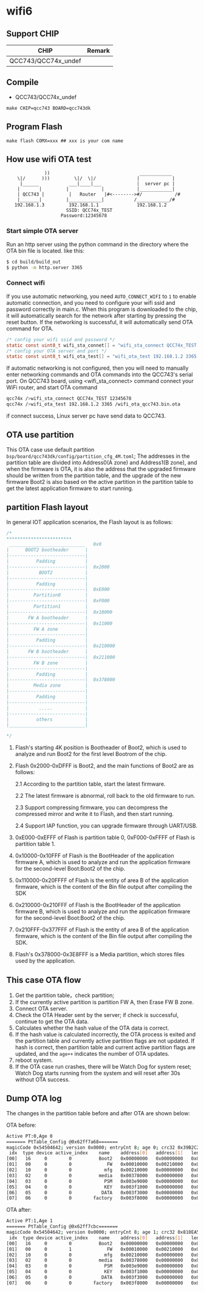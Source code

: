 # wifi6

## Support CHIP

|      CHIP        | Remark |
|:----------------:|:------:|
|QCC743/QCC74x_undef       |        |

## Compile

- QCC743/QCC74x_undef

```
make CHIP=qcc743 BOARD=qcc743dk
```

## Program Flash

```
make flash COMX=xxx ## xxx is your com name
```

## How use wifi OTA test


```
              ))                                 ____________
    \|/      )))         \|/  \|/               |            |
     |______           ___|____|___             |  server pc |
    |       |         |            |            |____________|
    | QCC743 |         |   Router   |#<-------->#/            /#
    |_______|         |____________|           /____________/#
   192.168.1.3         192.168.1.1              192.168.1.2
                      SSID: QCC74x_TEST
                    Password:12345678
```

### Start simple OTA server

Run an http server using the python command in the directory where the OTA bin file is located. like this:

```bash
$ cd build/build_out
$ python -m http.server 3365
```

### Connect wifi

If you use automatic networking, you need `AUTO_CONNECT_WIFI` to `1` to enable automatic connection, and you need to configure your wifi ssid and password correctly in main.c.
When this program is downloaded to the chip, it will automatically search for the network after starting by pressing the reset button. If the networking is successful, it will automatically send OTA command for OTA.

```c
/* config your wifi ssid and password */
static const uint8_t wifi_sta_connet[] = "wifi_sta_connect QCC74x_TEST 12345678\r";
/* config your OTA server and port */
static const uint8_t wifi_ota_test[] = "wifi_ota_test 192.168.1.2 3365 /wifi_ota_qcc743.bin.ota\r";

```

If automatic networking is not configured, then you will need to manually enter networking commands and OTA commands into the QCC743's serial port.
On QCC743 board, using <wifi_sta_connect> command connect your WiFi router, and start OTA command

```bash
qcc74x />wifi_sta_connect QCC74x_TEST 12345678
qcc74x />wifi_ota_test 192.168.1.2 3365 /wifi_ota_qcc743.bin.ota

```

if connect success, Linux server pc have send data to QCC743.


## OTA use partition

This OTA case use default partition `bsp/board/qcc743dk/config/partition_cfg_4M.toml`;
The addresses in the partition table are divided into Address0(A zone) and Address1(B zone), and when the firmware is OTA, it is also the address that the upgraded firmware should be written from the partition table, and the upgrade of the new firmware Boot2 is also based on the active partition in the partition table to get the latest application firmware to start running.

## partition Flash layout

In general IOT application scenarios, the Flash layout is as follows:

```c
/*
************************
 ____________________________   0x0
|      BOOT2 bootheader      |
|----------------------------|
|          Padding           |
|----------------------------|  0x2000
|           BOOT2            |
|----------------------------|
|          Padding           |
|----------------------------|  0xE000
|         Partition0         |
|----------------------------|  0xF000
|         Partition1         |
|----------------------------|  0x10000
|       FW A bootheader      |
|----------------------------|  0x11000
|         FW A zone          |
|----------------------------|
|          Padding           |
|----------------------------|  0x210000
|       FW B bootheader      |
|----------------------------|  0x211000
|         FW B zone          |
|----------------------------|
|          Padding           |
|----------------------------|  0x378000
|         Media zone         |
|----------------------------|
|          Padding           |
|----------------------------|
|           .....            |
|----------------------------|
|          others            |
|____________________________|

*/
```

1. Flash's starting 4K position is Bootheader of Boot2, which is used to analyze and run Boot2 for the first level Bootrom of the chip.
2. Flash 0x2000-0xDFFF is Boot2, and the main functions of Boot2 are as follows:

    2.1 According to the partition table, start the latest firmware.

    2.2 The latest firmware is abnormal, roll back to the old firmware to run.

    2.3 Support compressing firmware, you can decompress the compressed mirror and write it to Flash, and then start running.

    2.4 Support IAP function, you can upgrade firmware through UART/USB.

3. 0xE000-0xEFFF of Flash is partition table 0, 0xF000-0xFFFF of Flash is partition table 1.
4. 0x10000-0x10FFF of Flash is the BootHeader of the application firmware A, which is used to analyze and run the application firmware for the second-level Boot:Boot2 of the chip.
5. 0x110000-0x20FFFF of Flash is the entity of area B of the application firmware, which is the content of the Bin file output after compiling the SDK
6. 0x210000-0x210FFF of Flash is the BootHeader of the application firmware B, which is used to analyze and run the application firmware for the second-level Boot:Boot2 of the chip.
7. 0x210FFF-0x377FFF of Flash is the entity of area B of the application firmware, which is the content of the Bin file output after compiling the SDK.
8. Flash's 0x378000-0x3E8FFF is a Media partition, which stores files used by the application.

## This case OTA flow

1. Get the partition table，check partition;
2. If the currently active partition is partition FW A, then Erase FW B zone.
3. Connect OTA server.
4. Check the OTA Header sent by the server; if check is successful, continue to get the OTA data.
5. Calculates whether the hash value of the OTA data is correct.
6. If the hash value is calculated incorrectly, the OTA process is exited and the partition table and currently active partition flags are not updated. If hash is correct, then partition table and current active partition flags are updated, and the `age++` indicates the number of OTA updates.
7. reboot system.
8. If the OTA case run crashes, there will be Watch Dog for system reset; Watch Dog starts running from the system and will reset after 30s without OTA success.

## Dump OTA log

The changes in the partition table before and after OTA are shown below:

OTA before:

```bash
Active PT:0,Age 0
======= PtTable_Config @0x62ff7a68=======
magicCode 0x54504642; version 0x0000; entryCnt 8; age 0; crc32 0x39B2C2F4
 idx  type device active_index    name    address[0]   address[1]   length[0]    length[1]   age
[00]   16     0        0          Boot2   0x00000000   0x00000000   0x0000e000   0x00000000   0
[01]   00     0        0             FW   0x00010000   0x00210000   0x00200000   0x00168000   0
[02]   10     0        0            mfg   0x00210000   0x00000000   0x00168000   0x00000000   0
[03]   02     0        0          media   0x00378000   0x00000000   0x00071000   0x00000000   0
[04]   03     0        0            PSM   0x003e9000   0x00000000   0x00008000   0x00000000   0
[05]   04     0        0            KEY   0x003f1000   0x00000000   0x00002000   0x00000000   0
[06]   05     0        0           DATA   0x003f3000   0x00000000   0x00005000   0x00000000   0
[07]   06     0        0        factory   0x003f8000   0x00000000   0x00008000   0x00000000   0
```

OTA after:

```bash
Active PT:1,Age 1
======= PtTable_Config @0x62ff7cbc=======
magicCode 0x54504642; version 0x0000; entryCnt 8; age 1; crc32 0x810EA591
 idx  type device active_index    name    address[0]   address[1]   length[0]    length[1]   age
[00]   16     0        0          Boot2   0x00000000   0x00000000   0x0000e000   0x00000000   0
[01]   00     0        1             FW   0x00010000   0x00210000   0x00200000   0x00168000   1
[02]   10     0        0            mfg   0x00210000   0x00000000   0x00168000   0x00000000   0
[03]   02     0        0          media   0x00378000   0x00000000   0x00071000   0x00000000   0
[04]   03     0        0            PSM   0x003e9000   0x00000000   0x00008000   0x00000000   0
[05]   04     0        0            KEY   0x003f1000   0x00000000   0x00002000   0x00000000   0
[06]   05     0        0           DATA   0x003f3000   0x00000000   0x00005000   0x00000000   0
[07]   06     0        0        factory   0x003f8000   0x00000000   0x00008000   0x00000000   0
```
